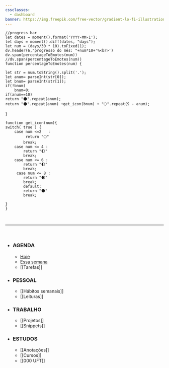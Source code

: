 ```yaml
---
cssclasses:
  - dashboard
banner: https://img.freepik.com/free-vector/gradient-lo-fi-illustration_23-2149375747.jpg?t=st=1709472373~exp=1709475973~hmac=6bfbf4041c409a75f9c920460296c73bee084380d23257eed097c23973241e13&w=826
---
```

```dataviewjs
//progress bar
let dates = moment().format('YYYY-MM-1');
let days = moment().diff(dates, "days");
let num = (days/30 * 10).toFixed(1);
dv.header(6,"progresso do mês: "+num*10+'%<br>')
dv.span(percentageToEmotes(num))
//dv.span(percentageToEmotes(num))
function percentageToEmotes(num) {

let str = num.toString().split('.');
let anum= parseInt(str[0]);
let bnum= parseInt(str[1]);
if(!bnum)
	bnum=0;	
if(anum==10)
return "🌑".repeat(anum);
return "🌑".repeat(anum) +get_icon(bnum) + "🌕".repeat(9 - anum);

}

function get_icon(num){
switch( true ) {
    case num <=2   :
		 return "🌕"
        break;
    case num <= 4 :
		return "🌔"
        break;   
    case num <= 6 : 
		return "🌓"
        break;
	 case num <= 8 : 
		return "🌒"
        break;
		default:
		return "🌑"
        break;
		
}
}
```

<br>

---

<br>

- ### **AGENDA**
	- [Hoje](obsidian://advanced-uri?vault=diogo-obsidian-main&daily=true)
	- [Essa semana](obsidian://advanced-uri?vault=diogo-obsidian-main&commandid=calendar%253Aopen-weekly-note=true)
	- [[Tarefas]]
- ### **PESSOAL**
	- [[Hábitos semanais]]
	- [[Leituras]]
- ### **TRABALHO**
	- [[Projetos]]
	- [[Snippets]]
- ### **ESTUDOS** 
	- [[Anotações]]
	- [[Cursos]]
	- [[000 UFT]]

